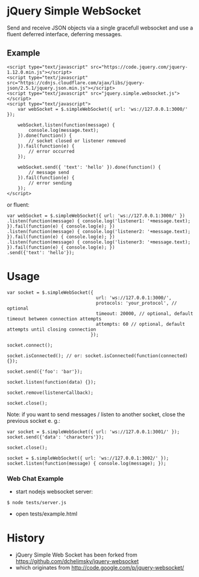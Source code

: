 # jQuery Simple WebSocket
Send and receive JSON objects via a single gracefull websocket and use a fluent deferred interface, deferring messages.

## Example

```
<script type="text/javascript" src="https://code.jquery.com/jquery-1.12.0.min.js"></script>
<script type="text/javascript" src="https://cdnjs.cloudflare.com/ajax/libs/jquery-json/2.5.1/jquery.json.min.js"></script>
<script type="text/javascript" src="jquery.simple.websocket.js"></script>
<script type="text/javascript">
    var webSocket = $.simpleWebSocket({ url: 'ws://127.0.0.1:3000/' });

    webSocket.listen(function(message) {
        console.log(message.text);
    }).done(function() {
        // socket closed or listener removed
    }).fail(function(e) {
        // error occurred
    });

    webSocket.send({ 'text': 'hello' }).done(function() {
        // message send
    }).fail(function(e) {
        // error sending
    });
</script>
```

or fluent:
```
var webSocket = $.simpleWebSocket({ url: 'ws://127.0.0.1:3000/' })
.listen(function(message) { console.log('listener1: '+message.text); }).fail(function(e) { console.log(e); })
.listen(function(message) { console.log('listener2: '+message.text); }).fail(function(e) { console.log(e); })
.listen(function(message) { console.log('listener3: '+message.text); }).fail(function(e) { console.log(e); })
.send({'text': 'hello'});
```

# Usage
```
var socket = $.simpleWebSocket({
                                 url: 'ws://127.0.0.1:3000/',
                                 protocols: 'your_protocol', // optional
                                 timeout: 20000, // optional, default timeout between connection attempts
                                 attempts: 60 // optional, default attempts until closing connection
                               });

socket.connect();

socket.isConnected(); // or: socket.isConnected(function(connected) {});

socket.send({'foo': 'bar'});

socket.listen(function(data) {});

socket.remove(listenerCallback);

socket.close();
```
Note: if you want to send messages / listen to another socket, close the previous socket e. g.:
```
var socket = $.simpleWebSocket({ url: 'ws://127.0.0.1:3001/' });
socket.send({'data': 'characters'});

socket.close();

socket = $.simpleWebSocket({ url: 'ws://127.0.0.1:3002/' });
socket.listen(function(message) { console.log(message); });
```

### Web Chat Example
- start nodejs websocket server:
```
$ node tests/server.js
```
- open tests/example.html

# History
- jQuery Simple Web Socket has been forked from https://github.com/dchelimsky/jquery-websocket
- which originates from http://code.google.com/p/jquery-websocket/

